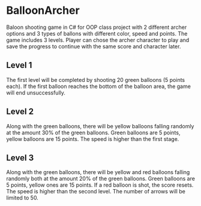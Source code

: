 # BalloonArcher
 Baloon shooting game in C# for OOP class project with 2 different archer options and 3 types of ballons with different color, speed and points. The game includes 3 levels. Player can chose the archer character to play and save the progress to continue with the same score and character later.
 
 ## Level 1
 The first level will be completed by shooting 20 green balloons (5 points each). If the first balloon reaches the bottom of the balloon area, the game will end unsuccessfully.
 
 ## Level 2 
 Along with the green balloons, there will be yellow balloons falling randomly at the amount 30% of the green balloons. Green balloons are 5 points, yellow balloons are 15 points. The speed is higher than the first stage.
 
 ## Level 3
Along with the green balloons, there will be yellow and red balloons falling randomly both at the amount 20% of the green balloons. Green balloons are 5 points, yellow ones are 15 points. If a red balloon is shot, the score resets. The speed is higher than the second level. The number of arrows will be limited to 50.
